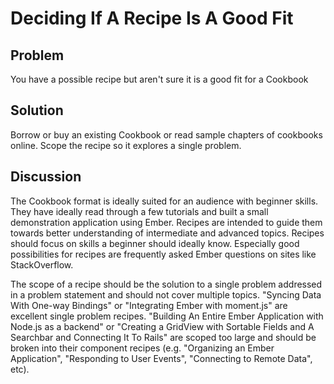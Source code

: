 # Deciding If A Recipe Is A Good Fit
## Problem
You have a possible recipe but aren't sure it is a good fit for a Cookbook

## Solution
Borrow or buy an existing Cookbook or read sample chapters of cookbooks online. Scope the recipe so it explores a single problem.

## Discussion
The Cookbook format is ideally suited for an audience with beginner skills. They have ideally read through a few tutorials and built a small demonstration application using Ember. Recipes are intended to guide them towards better understanding of intermediate and advanced topics. Recipes should focus on skills a beginner should ideally know. Especially good possibilities for recipes are frequently asked Ember questions on sites like StackOverflow.

The scope of a recipe should be the solution to a single problem addressed in a problem statement and should not cover multiple topics.  "Syncing Data With One-way Bindings" or "Integrating Ember with moment.js" are excellent single problem recipes. "Building An Entire Ember Application with Node.js as a backend" or "Creating a GridView with Sortable Fields and A Searchbar and Connecting It To Rails" are scoped too large and should be broken into their component recipes (e.g. "Organizing an Ember Application", "Responding to User Events", "Connecting to Remote Data", etc).